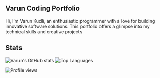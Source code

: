 ## Varun Coding Portfolio

Hi, I’m Varun Kudli, an enthusiastic programmer with a love for building innovative software solutions. This portfolio offers a glimpse into my technical skills and creative projects

## Stats
![Varun's GitHub stats](https://github-readme-stats.vercel.app/api?username=Varun1319&show_icons=true&theme=merko)
![Top Languages](https://github-readme-stats.vercel.app/api/top-langs/?username=Varun1319&layout=compact&theme=merko)


![Profile views](https://komarev.com/ghpvc/?username=Varun1319&color=blueviolet)
